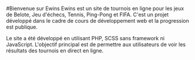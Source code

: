#Bienvenue sur Ewins
Ewins est un site de tournois en ligne pour les jeux de Belote, Jeu d'échecs, Tennis, Ping-Pong et FIFA. C'est un projet développé dans le cadre de cours de développement web et la progression est publique.

Le site a été développé en utilisant PHP, SCSS sans framework ni JavaScript. L'objectif principal est de permettre aux utilisateurs de voir les résultats des tournois en direct en ligne.
